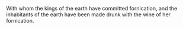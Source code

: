With whom the kings of the earth have committed fornication, and the inhabitants of the earth have been made drunk with the wine of her fornication.

